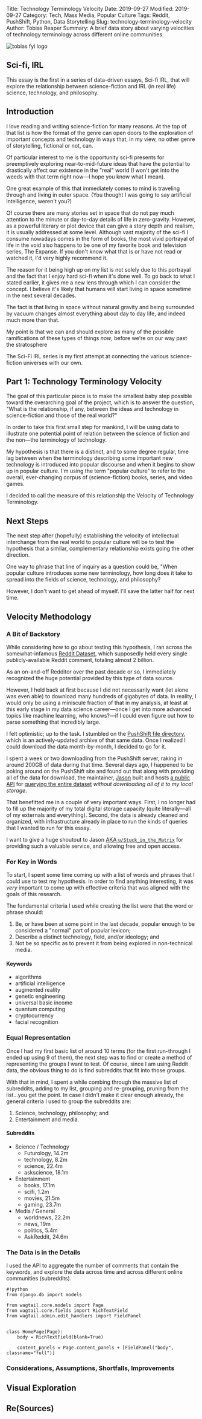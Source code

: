Title: Technology Terminology Velocity
Date: 2019-09-27
Modified: 2019-09-27
Category: Tech, Mass Media, Popular Culture
Tags: Reddit, PushShift, Python, Data Storytelling
Slug: technology-terminology-velocity
Author: Tobias Reaper
Summary: A brief data story about varying velocities of technology terminology across different online communities.

![tobias fyi logo]({static}/images/19-09-tobias-fyi-logo.png)

## Sci-fi, IRL

This essay is the first in a series of data-driven essays, Sci-fi IRL, that will explore the relationship between science-fiction and IRL (in real life) science, technology, and philosophy.

## Introduction

I love reading and writing science-fiction for many reasons. At the top of that list is how the format of the genre can open doors to the exploration of important concepts and technology in ways that, in my view, no other genre of storytelling, fictional or not, can.

Of particular interest to me is the opportunity sci-fi presents for preemptively exploring near-to-mid-future ideas that have the potential to drastically affect our existence in the "real" world (I won't get into the weeds with that term right now—I hope you know what I mean). 

One great example of this that immediately comes to mind is traveling through and living in outer space. (You thought I was going to say artificial intelligence, weren't you?)

Of course there are many stories set in space that do not pay much attention to the minute or day-to-day details of life in zero-gravity. However, as a powerful literary or plot device that can give a story depth and realism, it is usually addressed at some level. Although vast majority of the sci-fi I consume nowadays comes in the form of books, the most vivid portrayal of life in the void also happens to be one of my favorite book and television series, The Expanse. If you don't know what that is or have not read or watched it, I'd very highly recommend it.

The reason for it being high up on my list is not solely due to this portrayal and the fact that I enjoy hard sci-fi when it's done well. To go back to what I stated earlier, it gives me a new lens through which I can consider the concept. I believe it's likely that humans will start living in space sometime in the next several decades.

The fact is that living in space without natural gravity and being surrounded by vacuum changes almost everything about day to day life, and indeed much more than that.

My point is that we can and should explore as many of the possible ramifications of these types of things *now*, before we're on our way past the stratosphere

The Sci-Fi IRL series is my first attempt at connecting the various science-fiction universes with our own. 

## Part 1: Technology Terminology Velocity

The goal of this particular piece is to make the smallest baby step possible toward the overarching goal of the project, which is to answer the question, "What is the relationship, if any, between the ideas and technology in science-fiction and those of the real world?"

In order to take this first small step for mankind, I will be using data to illustrate one potential point of relation between the science of fiction and the non—the terminology of technology.

My hypothesis is that there is a distinct, and to some degree regular, time lag between when the terminology describing some important new technology is introduced into popular discourse and when it begins to show up in popular culture. I'm using the term "popular culture" to refer to the overall, ever-changing corpus of (science-fiction) books, series, and video games.

I decided to call the measure of this relationship the Velocity of Technology Terminology.

## Next Steps

The next step after (hopefully) establishing the velocity of intellectual interchange from the real world to popular culture will be to test the hypothesis that a similar, complementary relationship exists going the other direction. 

One way to phrase that line of inquiry as a question could be, "When popular culture introduces some new terminology, how long does it take to spread into the fields of science, technology, and philosophy?

However, I don't want to get ahead of myself. I'll save the latter half for next time.

## Velocity Methodology

### A Bit of Backstory

While considering how to go about testing this hypothesis, I ran across the somewhat-infamous [Reddit Dataset](https://www.reddit.com/r/datasets/comments/3bxlg7/i_have_every_publicly_available_reddit_comment/), which supposedly held every single publicly-available Reddit comment, totaling almost 2 billion. 

As an on-and-off Redditor over the past decade or so, I immediately recognized the huge potential provided by this type of data source.

However, I held back at first because I did not necessarily want (let alone was even able) to download many hundreds of gigabytes of data. In reality, I would only be using a miniscule fraction of that in my analysis, at least at this early stage in my data science career—once I get into more advanced topics like machine learning, who knows?—if I could even figure out how to parse something that incredibly large.

I felt optimistic; up to the task. I stumbled on the [PushShift file directory](https://files.pushshift.io/reddit/), which is an actively-updated archive of that same data. Once I realized I could download the data month-by-month, I decided to go for it.

I spent a week or two downloading from the PushShift server, raking in around 200GB of data during that time. Several days ago, I happened to be poking around on the PushShift site and found out that along with providing all of the data for download, the maintainer, [Jason](https://pushshift.io/donations/) built and hosts [a public API](https://github.com/pushshift/api) for [querying the entire dataset](https://pushshift.io/api-parameters/) *without downloading all of it to my local storage*.

That benefitted me in a couple of very important ways. First, I no longer had to fill up the majority of my total digital storage capacity (quite literally—all of my externals and everything). Second, the data is already cleaned and organized, with infrastructure already in place to run the kinds of queries that I wanted to run for this essay.  

I want to give a huge shoutout to Jason [AKA `u/Stuck_in_the_Matrix`](https://www.reddit.com/u/Stuck_In_the_Matrix/) for providing such a valuable service, and allowing free and open access.

### For Key in Words

To start, I spent some time coming up with a list of words and phrases that I could use to test my hypothesis. In order to find anything interesting, it was *very* important to come up with effective criteria that was aligned with the goals of this research. 

The fundamental criteria I used while creating the list were that the word or phrase should: 

1. Be, or have been at some point in the last decade, popular enough to be considered a "normal" part of popular lexicon; 
2. Describe a distinct technology, field, and/or ideology; and 
3. Not be so specific as to prevent it from being explored in non-technical media.

#### Keywords

- algorithms
- artificial intelligence
- augmented reality
- genetic engineering
- universal basic income
- quantum computing
- cryptocurrency
- facial recognition

### Equal Representation

Once I had my first basic list of around 10 terms (for the first run-through I ended up using 9 of them), the next step was to find or create a method of representing the groups I want to test. Of course, since I am using Reddit data, the obvious thing to do is find subreddits that fit into those groups. 

With that in mind, I spent a while combing through the massive list of subreddits, adding to my list, grouping and re-grouping, pruning from the list...you get the point. In case I didn't make it clear enough already, the general criteria I used to group the subreddits are: 

1. Science, technology, philosophy; and
2. Entertainment and media.

#### Subreddits

- Science / Technology
    - Futurology, 14.2m
    - technology, 8.2m
    - science, 22.4m
    - askscience, 18.1m
- Entertainment
    - books, 17.1m
    - scifi, 1.2m
    - movies, 21.5m
    - gaming, 23.7m
- Media / General
    - worldnews, 22.2m
    - news, 19m
    - politics, 5.4m
    - AskReddit, 24.6m

### The Data is in the Details

I used the API to aggregate the number of comments that contain the keywords, and explore the data across time and across different online communities (subreddits).

    #!python
    from django.db import models

    from wagtail.core.models import Page
    from wagtail.core.fields import RichTextField
    from wagtail.admin.edit_handlers import FieldPanel


    class HomePage(Page):
        body = RichTextField(blank=True)

        content_panels = Page.content_panels + [FieldPanel("body", classname="full")]

### Considerations, Assumptions, Shortfalls, Improvements


## Visual Exploration



## Re(Sources)



